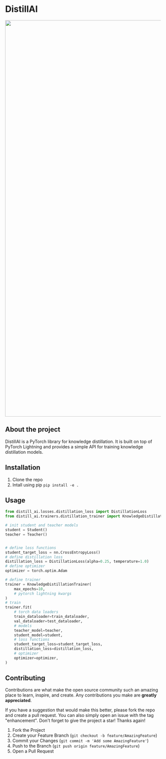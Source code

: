 # DistillAI

<p align="center">

<img src="" width="1280px">

</p>

## About the project

DistillAI is a PyTorch library for knowledge distillation. It is built on top of PyTorch Lightning and provides a simple API for training knowledge distillation models.

## Installation

1. Clone the repo
2. Intall using pip `pip install -e .`

## Usage
```python
from distill_ai.losses.distillation_loss import DistillationLoss
from distill_ai.trainers.distillation_trainer import KnowledgeDistillationTrainer

# init student and teacher models
student = Student()
teacher = Teacher()


# define loss functions
student_target_loss = nn.CrossEntropyLoss()
# define distillation loss
distillation_loss = DistillationLoss(alpha=0.25, temperature=1.0)
# define optimizer
optimizer = torch.optim.Adam

# define trainer
trainer = KnowledgeDistillationTrainer(
    max_epochs=10,
    # pytorch lightning kwargs
)
# train
trainer.fit(
    # torch data loaders
    train_dataloader=train_dataloader,
    val_dataloader=test_dataloader,
    # models
    teacher_model=teacher,
    student_model=student,
    # loss functions
    student_target_loss=student_target_loss,
    distillation_loss=distillation_loss,
    # optimizer
    optimizer=optimizer,
)

```

## Contributing

Contributions are what make the open source community such an amazing place to learn, inspire, and create. Any contributions you make are **greatly appreciated**.

If you have a suggestion that would make this better, please fork the repo and create a pull request. You can also simply open an issue with the tag "enhancement".
Don't forget to give the project a star! Thanks again!

1. Fork the Project
2. Create your Feature Branch (`git checkout -b feature/AmazingFeature`)
3. Commit your Changes (`git commit -m 'Add some AmazingFeature'`)
4. Push to the Branch (`git push origin feature/AmazingFeature`)
5. Open a Pull Request 